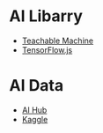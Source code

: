 # AI Libarry
- [Teachable Machine](https://teachablemachine.withgoogle.com/)
- [TensorFlow.js](https://www.tensorflow.org/js)

# AI Data
- [AI Hub](https://aihub.or.kr/)
- [Kaggle](https://www.kaggle.com/)



